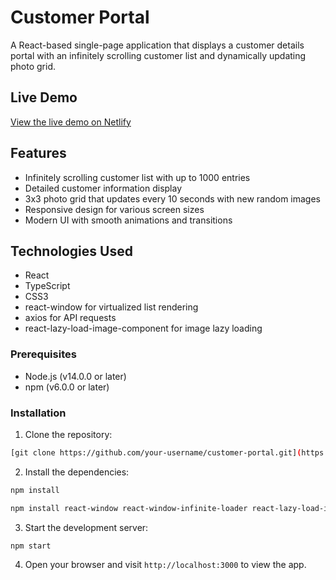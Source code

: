 # Customer Portal

A React-based single-page application that displays a customer details portal with an infinitely scrolling customer list and dynamically updating photo grid.

## Live Demo

[View the live demo on Netlify](https://customer-portal-typescript.netlify.app/)

## Features

- Infinitely scrolling customer list with up to 1000 entries
- Detailed customer information display
- 3x3 photo grid that updates every 10 seconds with new random images
- Responsive design for various screen sizes
- Modern UI with smooth animations and transitions

## Technologies Used

- React
- TypeScript
- CSS3
- react-window for virtualized list rendering
- axios for API requests
- react-lazy-load-image-component for image lazy loading

### Prerequisites

- Node.js (v14.0.0 or later)
- npm (v6.0.0 or later)

### Installation

1. Clone the repository:
```bash
[git clone https://github.com/your-username/customer-portal.git](https://github.com/Hacker-Man07/Cube-Assignment.git)
```
2. Install the dependencies:
```bash
npm install
```
```bash
npm install react-window react-window-infinite-loader react-lazy-load-image-component axios
```
3. Start the development server:
```bash
npm start
```
4. Open your browser and visit `http://localhost:3000` to view the app.
